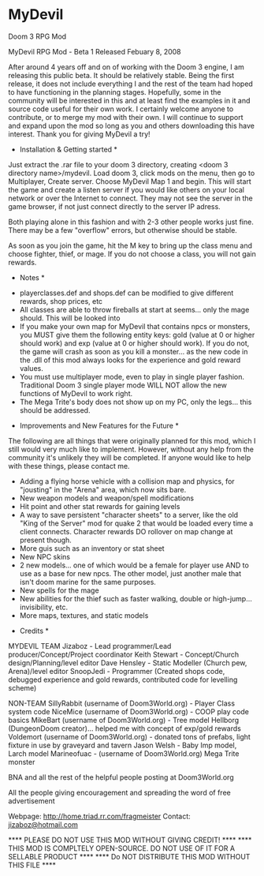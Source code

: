 # MyDevil
Doom 3 RPG Mod

MyDevil RPG Mod - Beta 1
Released Febuary 8, 2008

After around 4 years off and on of working with the Doom 3 engine, I am releasing this public beta. It should be relatively stable. Being the first release, it does not include everything I and the rest of the team had hoped to have functioning in the planning stages. Hopefully, some in the community will be interested in this and at least find the examples in it and source code useful for their own work. I certainly welcome anyone to contribute, or to merge my mod with their own. I will continue to support and expand upon the mod so long as you and others downloading this have interest. Thank you for giving MyDevil a try!

<Jizaboz>


* Installation & Getting started *

Just extract the .rar file to your doom 3 directory, creating <doom 3 directory name>/mydevil. Load doom 3, click mods on the menu, then go to Multiplayer, Create server. Choose MyDevil Map 1 and begin. This will start the game and create a listen server if you would like others on your local network or over the Internet to connect. They may not see the server in the game browser, if not just connect directly to the server IP adress. 

Both playing alone in this fashion and with 2-3 other people works just fine. There may be a few "overflow" errors, but otherwise should be stable.

As soon as you join the game, hit the M key to bring up the class menu and choose fighter, thief, or mage. If you do not choose a class, you will not gain rewards. 

* Notes *

- playerclasses.def and shops.def can be modified to give different rewards, shop prices, etc
- All classes are able to throw fireballs at start at seems... only the mage should. This will be looked into
- If you make your own map for MyDevil that contains npcs or monsters, you MUST give them the following entity keys: gold (value at 0 or higher should work) and exp (value at 0 or higher should work). If you do not, the game will crash as soon as you kill a monster... as the new code in the .dll of this mod always looks for the experience and gold reward values.
- You must use multiplayer mode, even to play in single player fashion. Traditional Doom 3 single player mode WILL NOT allow the new functions of MyDevil to work right. 
- The Mega Trite's body does not show up on my PC, only the legs... this should be addressed.

* Improvements and New Features for the Future *
 
The following are all things that were originally planned for this mod, which I still would very much like to implement. However, without any help from the community it's unlikely they will be completed. If anyone would like to help with these things, please contact me.

- Adding a flying horse vehicle with a collision map and physics, for "jousting" in the "Arena" area, which now sits bare.
- New weapon models and weapon/spell modifications
- Hit point and other stat rewards for gaining levels
- A way to save persistent "character sheets" to a server, like the old "King of the Server" mod for quake 2 that would be loaded every time a client connects. Character rewards DO rollover on map change at present though.
- More guis such as an inventory or stat sheet
- New NPC skins
- 2 new models... one of which would be a female for player use AND to use as a base for new npcs. The other model, just another male that isn't doom marine for the same purposes.
- New spells for the mage
- New abilities for the thief such as faster walking, double or high-jump... invisibility, etc. 
- More maps, textures, and static models


*  Credits  *

MYDEVIL TEAM
Jizaboz - Lead programmer/Lead producer/Concept/Project coordinator
Keith Stewart - Concept/Church design/Planning/level editor
Dave Hensley - Static Modeller (Church pew, Arena)/level editor
SnoopJedi - Programmer (Created shops code, debugged experience and gold rewards, contributed code for levelling scheme)

NON-TEAM
SillyRabbit (username of Doom3World.org) - Player Class system code
NiceMice (username of Doom3World.org) - COOP play code basics
MikeBart (username of Doom3World.org) - Tree model
Hellborg (DungeonDoom creator)... helped me with concept of exp/gold rewards
Voldemort (username of Doom3World.org) - donated tons of prefabs, light fixture in use by graveyard and tavern
Jason Welsh - Baby Imp model, Larch model
Marineofuac - (username of Doom3World.org) Mega Trite monster

BNA and all the rest of the helpful people posting at Doom3World.org

All the people giving encouragement and spreading the word of free advertisement

Webpage: http://home.triad.rr.com/fragmeister
Contact: jizaboz@hotmail.com 

**** PLEASE DO NOT USE THIS MOD WITHOUT GIVING CREDIT! ****
**** THIS MOD IS COMPLTELY OPEN-SOURCE. DO NOT USE OF IT FOR A SELLABLE PRODUCT ****
**** Do NOT DISTRIBUTE THIS MOD WITHOUT THIS FILE ****

